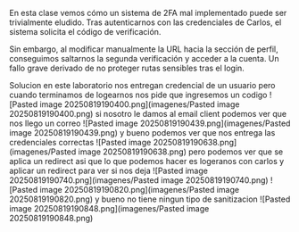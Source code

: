 En esta clase vemos cómo un sistema de 2FA mal implementado puede ser trivialmente eludido. Tras autenticarnos con las credenciales de Carlos, el sistema solicita el código de verificación.

Sin embargo, al modificar manualmente la URL hacia la sección de perfil, conseguimos saltarnos la segunda verificación y acceder a la cuenta. Un fallo grave derivado de no proteger rutas sensibles tras el login.

Solucion
en este laboratorio nos entregan credencial de un usuario pero cuando terminamos de logearnos nos pide que ingresemos un codigo
![Pasted image 20250819190400.png](imagenes/Pasted image 20250819190400.png)
si nosotro le damos al email client podemos ver que nos llego un correo
![Pasted image 20250819190439.png](imagenes/Pasted image 20250819190439.png)
y bueno podemos ver que nos entrega las credenciales correctas
![Pasted image 20250819190638.png](imagenes/Pasted image 20250819190638.png)
pero podemos ver que se aplica un redirect asi que lo que podemos hacer es logeranos con carlos y aplicar un redirect para ver si nos deja
![Pasted image 20250819190740.png](imagenes/Pasted image 20250819190740.png)
![Pasted image 20250819190820.png](imagenes/Pasted image 20250819190820.png)
y bueno no tiene ningun tipo de sanitizacion
![Pasted image 20250819190848.png](imagenes/Pasted image 20250819190848.png)
